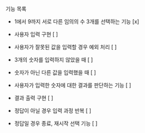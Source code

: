 기능 목록

- 1에서 9까지 서로 다른 임의의 수 3개를 선택하는 기능 [x]

- 사용자 입력 구현 [ ]
 - 사용자가 잘못된 값을 입력할 경우 예외 처리 [ ]
  - 3개의 숫자를 입력하지 않았을 때 [ ]
  - 숫자가 아닌 다른 값을 입력했을 때 [ ]

- 사용자가 입력한 숫자에 대한 결과를 판단하는 기능 [ ]

- 결과 출력 구현 [ ]
 - 정답이 아닐 경우 입력 과정 반복 [ ]
 - 정답일 경우 종료, 재시작 선택 기능 [ ]


